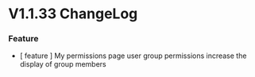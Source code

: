 # V1.1.33 ChangeLog 

### Feature
* [ feature ] My permissions page user group permissions increase the display of group members 
